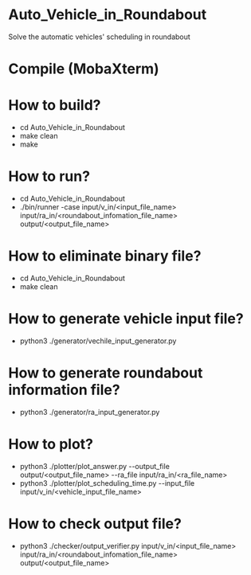 # Auto_Vehicle_in_Roundabout
Solve the automatic vehicles' scheduling in roundabout

# Compile (MobaXterm)
# How to build? 
- cd Auto_Vehicle_in_Roundabout
- make clean
- make

# How to run?
- cd Auto_Vehicle_in_Roundabout
- ./bin/runner -case<index> input/v_in/<input_file_name> input/ra_in/<roundabout_infomation_file_name> output/<output_file_name>

# How to eliminate binary file?
- cd Auto_Vehicle_in_Roundabout
- make clean

# How to generate vehicle input file?
- python3 ./generator/vechile_input_generator.py

# How to generate roundabout information file?
- python3 ./generator/ra_input_generator.py

# How to plot?
- python3 ./plotter/plot_answer.py --output_file output/<output_file_name> --ra_file input/ra_in/<ra_file_name>
- python3 ./plotter/plot_scheduling_time.py --input_file input/v_in/<vehicle_input_file_name>

# How to check output file?
- python3 ./checker/output_verifier.py input/v_in/<input_file_name> input/ra_in/<roundabout_infomation_file_name> output/<output_file_name>



